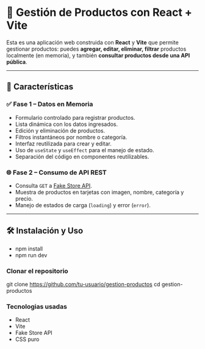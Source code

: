 # 🛒 Gestión de Productos con React + Vite

Esta es una aplicación web construida con **React** y **Vite** que permite gestionar productos: puedes **agregar, editar, eliminar, filtrar** productos localmente (en memoria), y también **consultar productos desde una API pública**.

---

## 🚀 Características

### ✅ Fase 1 – Datos en Memoria
- Formulario controlado para registrar productos.
- Lista dinámica con los datos ingresados.
- Edición y eliminación de productos.
- Filtros instantáneos por nombre o categoría.
- Interfaz reutilizada para crear y editar.
- Uso de `useState` y `useEffect` para el manejo de estado.
- Separación del código en componentes reutilizables.

### 🌐 Fase 2 – Consumo de API REST
- Consulta `GET` a [Fake Store API](https://fakestoreapi.com/).
- Muestra de productos en tarjetas con imagen, nombre, categoría y precio.
- Manejo de estados de carga (`loading`) y error (`error`).

---

## 🛠️ Instalación y Uso

- npm install
- npm run dev


### Clonar el repositorio

git clone https://github.com/tu-usuario/gestion-productos
cd gestion-productos



### Tecnologias usadas
- React
- Vite
- Fake Store API
- CSS puro


